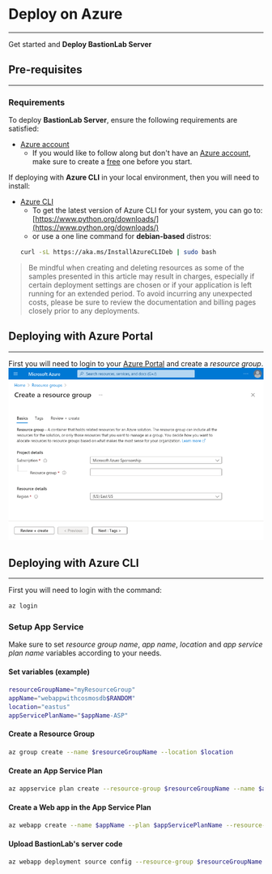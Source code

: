 # Deploy on Azure
____________________________________________

Get started and **Deploy BastionLab Server**

## Pre-requisites
___________________________________________

### Requirements

To deploy **BastionLab Server**, ensure the following requirements are satisfied:

- [Azure account](https://portal.azure.com/)
    - If you would like to follow along but don't have an [Azure account](https://docs.microsoft.com/en-us/azure/guides/developer/azure-developer-guide#understanding-accounts-subscriptions-and-billing), make sure to create a [free](https://azure.microsoft.com/free/?ref=microsoft.com&utm_source=microsoft.com&utm_medium=docs&utm_campaign=visualstudio) one before you start.

If deploying with **Azure CLI** in your local environment, then you will need to install:

- [Azure CLI](https://learn.microsoft.com/en-us/cli/azure/)
    - To get the latest version of Azure CLI for your system, you can go to: [https://www.python.org/downloads/](https://www.python.org/downloads/)
    - or use a one line command for **debian-based** distros:
  ```bash
  curl -sL https://aka.ms/InstallAzureCLIDeb | sudo bash
  ```

> Be mindful when creating and deleting resources as some of the samples presented in this article may result in charges, especially if certain deployment settings are chosen or if your application is left running for an extended period. To avoid incurring any unexpected costs, please be sure to review the documentation and billing pages closely prior to any deployments.

## Deploying with Azure Portal
_____________________________________________

First you will need to login to your [Azure Portal](https://portal.azure.com/) and create a *resource group*.
![](../../assets/RG-Azure-870x586.png)

## Deploying with Azure CLI
______________________________________________

First you will need to login with the command:
```bash
az login
```
### Setup App Service
Make sure to set *resource group name*, *app name*, *location* and *app service plan name* variables according to your needs.

#### Set variables (example)
```bash
resourceGroupName="myResourceGroup"
appName="webappwithcosmosdb$RANDOM"
location="eastus"
appServicePlanName="$appName-ASP"
```
#### Create a Resource Group
```bash
az group create --name $resourceGroupName --location $location
```
#### Create an App Service Plan
```bash
az appservice plan create --resource-group $resourceGroupName --name $appServicePlanName --sku S1 --location $location
```
#### Create a Web app in the App Service Plan
```bash
az webapp create --name $appName --plan $appServicePlanName --resource-group $resourceGroupName
```
#### Upload BastionLab's server code
```bash
az webapp deployment source config --resource-group $resourceGroupName --name $appName --repo-url https://github.com/mithril-security/bastionlab.git --branch main --manual-integration
```